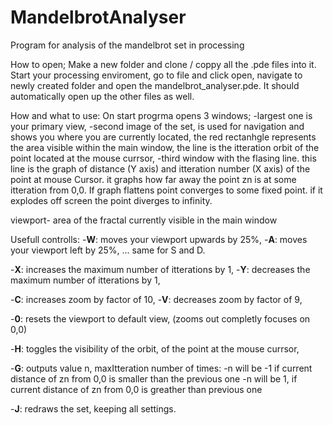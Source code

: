 # MandelbrotAnalyser
Program for analysis of the mandelbrot set in processing



How to open;
  Make a new folder and clone / coppy all the .pde files into it. 
  Start your processing enviroment, go to file and click open, navigate to newly created folder and open the mandelbrot_analyser.pde. It should automatically open up the other files as well. 
  


How and what to use:
  On start progrma opens 3 windows;
  -largest one is your primary view,
  -second image of the set, is used for navigation and shows you where you are currently located, the red rectanhgle represents the area visible within the main window, the line is the itteration orbit of the point located at the mouse currsor,
  -third window with the flasing line. this line is the graph of distance (Y axis) and itteration number (X axis) of the point at mouse Cursor. it graphs how far away the point zn is at some itteration from 0,0. If graph flattens point converges to some fixed point. if it explodes off screen the point diverges to infinity.


viewport- area of the fractal currently visible in the main window

Usefull controlls:
  -**W**: moves your viewport upwards by 25%,
  -**A**: moves your viewport left by 25%,
  ... same for S and D. 


  -**X**: increases the maximum number of itterations by 1,
  -**Y**: decreases the maximum number of itterations by 1,

  -**C**: increases zoom by factor of 10,
  -**V**: decreases zoom by factor of 9,

  -**0**: resets the viewport to default view, (zooms out completly focuses on 0,0)

  -**H**: toggles the visibility of the orbit, of the point at the mouse currsor, 

  -**G**: outputs value n, maxItteration number of times:
      -n will be -1 if current distance of zn from 0,0 is smaller than the previous one 
      -n will be 1, if current distance of zn from 0,0 is greather than previous one

  -**J**: redraws the set, keeping all settings. 
  
  
  

